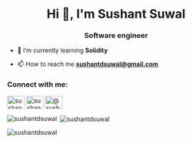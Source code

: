 <h1 align="center">Hi 👋, I'm Sushant Suwal</h1>
<h3 align="center">Software engineer</h3>

- 🌱 I’m currently learning **Solidity**

- 📫 How to reach me **sushantdsuwal@gmail.com**

<h3 align="left">Connect with me:</h3>
<p align="left">
<a href="https://twitter.com/sushantdsuwal" target="blank"><img align="center" src="https://raw.githubusercontent.com/rahuldkjain/github-profile-readme-generator/master/src/images/icons/Social/twitter.svg" alt="sushantdsuwal" height="30" width="40" /></a>
<a href="https://instagram.com/sushantdsuwal" target="blank"><img align="center" src="https://raw.githubusercontent.com/rahuldkjain/github-profile-readme-generator/master/src/images/icons/Social/instagram.svg" alt="sushantdsuwal" height="30" width="40" /></a>
<a href="https://medium.com/@sushantdsuwal" target="blank"><img align="center" src="https://raw.githubusercontent.com/rahuldkjain/github-profile-readme-generator/master/src/images/icons/Social/medium.svg" alt="@sushantdsuwal" height="30" width="40" /></a>
</p>

<p><img align="left" src="https://github-readme-stats.vercel.app/api/top-langs?username=sushantdsuwal&show_icons=true&locale=en&layout=compact" alt="sushantdsuwal" /></p>

<p>&nbsp;<img align="center" src="https://github-readme-stats.vercel.app/api?username=sushantdsuwal&show_icons=true&locale=en" alt="sushantdsuwal" /></p>

<p><img align="center" src="https://github-readme-streak-stats.herokuapp.com/?user=sushantdsuwal&" alt="sushantdsuwal" /></p>
